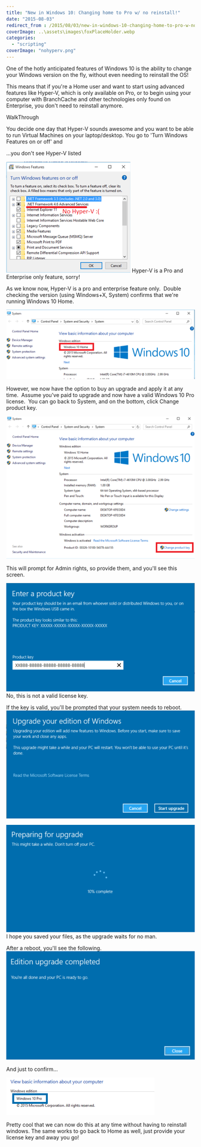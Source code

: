 ```yaml
---
title: "New in Windows 10: Changing home to Pro w/ no reinstall!"
date: "2015-08-03"
redirect_from : /2015/08/03/new-in-windows-10-changing-home-to-pro-w-no-reinstall
coverImage: ..\assets\images\foxPlaceHolder.webp
categories: 
  - "scripting"
coverImage: "nohyperv.png"
---
```


One of the hotly anticipated features of Windows 10 is the ability to change your Windows version on the fly, without even needing to reinstall the OS!

This means that if you're a Home user and want to start using advanced features like Hyper-V, which is only available on Pro, or to begin using your computer with BranchCache and other technologies only found on Enterprise, you don't need to reinstall anymore.

WalkThrough

You decide one day that Hyper-V sounds awesome and you want to be able to run Virtual Machines on your laptop/desktop. You go to 'Turn Windows Features on or off' and

…you don't see Hyper-V listed

![](../assets/images/2015/08/images/nohyperv.png) Hyper-V is a Pro and Enterprise only feature, sorry!

As we know now, Hyper-V is a pro and enterprise feature only.  Double checking the version (using Windows+X, System) confirms that we're running Windows 10 Home.

![](../assets/images/2015/08/images/nohyperv1.png)

However, we now have the option to buy an upgrade and apply it at any time.  Assume you've paid to upgrade and now have a valid Windows 10 Pro license.  You can go back to System, and on the bottom, click Change product key.

![](../assets/images/2015/08/images/nohyperv2.png)

This will prompt for Admin rights, so provide them, and you'll see this screen.

![](../assets/images/2015/08/images/nohyperv3.png) No, this is not a valid license key.

If the key is valid, you'll be prompted that your system needs to reboot.![NoHyperV4](../assets/images/2015/08/images/nohyperv4.png)

![](../assets/images/2015/08/images/nohyperv5.png) I hope you saved your files, as the upgrade waits for no man.

After a reboot, you'll see the following. [![NoHyperV6](../assets/images/2015/08/images/nohyperv6.png)](../assets/images/2015/08/images/nohyperv6.png)

And just to confirm...

![](../assets/images/2015/08/images/nohyperv7.png) 

Pretty cool that we can now do this at any time without having to reinstall windows. The same works to go back to Home as well, just provide your license key and away you go!